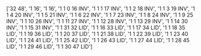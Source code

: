 ['32 48',
 '1 16',
 '1 16',
 '1 1 0 16 INV',
 '1 1 1 17 INV',
 '1 1 2 18 INV',
 '1 1 3 19 INV',
 '1 1 4 20 INV',
 '1 1 5 21 INV',
 '1 1 6 22 INV',
 '1 1 7 23 INV',
 '1 1 8 24 INV',
 '1 1 9 25 INV',
 '1 1 10 26 INV',
 '1 1 11 27 INV',
 '1 1 12 28 INV',
 '1 1 13 29 INV',
 '1 1 14 30 INV',
 '1 1 15 31 INV',
 '1 1 31 32 LID',
 '1 1 16 33 LID',
 '1 1 17 34 LID',
 '1 1 18 35 LID',
 '1 1 19 36 LID',
 '1 1 20 37 LID',
 '1 1 21 38 LID',
 '1 1 22 39 LID',
 '1 1 23 40 LID',
 '1 1 24 41 LID',
 '1 1 25 42 LID',
 '1 1 26 43 LID',
 '1 1 27 44 LID',
 '1 1 28 45 LID',
 '1 1 29 46 LID',
 '1 1 30 47 LID']
